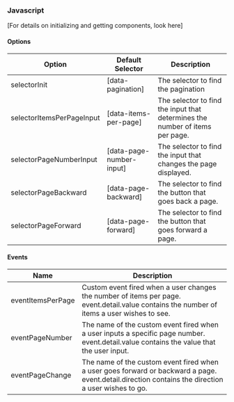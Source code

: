 ### Javascript

[For details on initializing and getting components, look here]

#### Options

| Option        | Default Selector  | Description                                   |
|---------------|-------------------|-----------------------------------------------|
| selectorInit  | [data-pagination]  | The selector to find the pagination      |
| selectorItemsPerPageInput  | [data-items-per-page] | The selector to find the input that determines the number of items per page. |
| selectorPageNumberInput  | [data-page-number-input] | The selector to find the input that changes the page displayed. |
| selectorPageBackward  | [data-page-backward] | The selector to find the button that goes back a page. |
| selectorPageForward  | [data-page-forward] | The selector to find the button that goes forward a page. |

#### Events

| Name        | Description |
|---------------|-------------------|
| eventItemsPerPage | Custom event fired when a user changes the number of items per page. event.detail.value contains the number of items a user wishes to see.  |
| eventPageNumber | The name of the custom event fired when a user inputs a specific page number. event.detail.value contains the value that the user input. |
| eventPageChange | The name of the custom event fired when a user goes forward or backward a page. event.detail.direction contains the direction a user wishes to go. |
